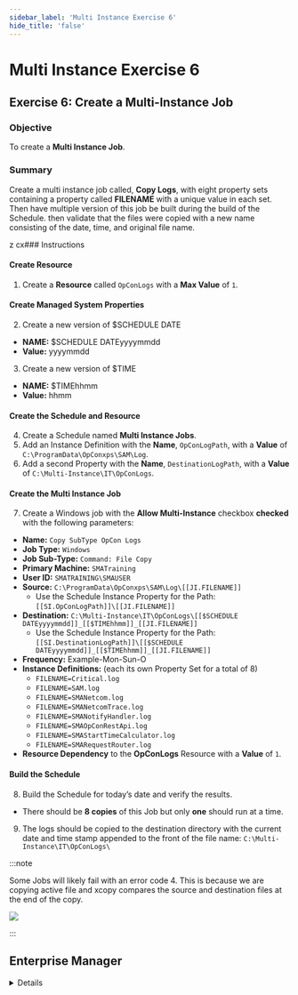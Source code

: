 ```yaml
---
sidebar_label: 'Multi Instance Exercise 6'
hide_title: 'false'
---
```


<head>
  <meta name="robots" content="noindex, nofollow" />
</head>

# Multi Instance Exercise 6

## Exercise 6: Create a Multi-Instance Job

### Objective

To create a **Multi Instance Job**.

### Summary

Create a multi instance job called, **Copy Logs**, with eight property sets containing a property called **FILENAME** with a unique value in each set. Then have multiple version of this job be built during the build of the Schedule. then validate that the files were copied with a new name consisting of the date, time, and original file name.

z cx### Instructions

#### Create Resource

1. Create a **Resource** called ```OpConLogs``` with a **Max Value** of ```1```.

#### Create Managed System Properties

2. Create a new version of $SCHEDULE DATE
  * **NAME:** $SCHEDULE DATEyyyymmdd
  * **Value:** yyyymmdd
3. Create a new version of $TIME
  * **NAME:** $TIMEhhmm
  * **Value:** hhmm

#### Create the Schedule and Resource

4. Create a Schedule named **Multi Instance Jobs**.
5. Add an Instance Definition with the **Name**, ```OpConLogPath```, with a **Value** of ```C:\ProgramData\OpConxps\SAM\Log```.
6. Add a second Property with the **Name**, ```DestinationLogPath```, with a **Value** of ```C:\Multi-Instance\IT\OpConLogs```.

#### Create the Multi Instance Job

7. Create a Windows job with the **Allow Multi-Instance** checkbox **checked** with the following parameters:
* **Name:** ```Copy SubType OpCon Logs```
* **Job Type:** ```Windows```
* **Job Sub-Type:** ```Command: File Copy```
* **Primary Machine:** ```SMATraining```
* **User ID:** ```SMATRAINING\SMAUSER```
* **Source:** ```C:\ProgramData\OpConxps\SAM\Log\[[JI.FILENAME]]```
  * Use the Schedule Instance Property for the Path: ```[[SI.OpConLogPath]]\[[JI.FILENAME]]```
* **Destination:** ```C:\Multi-Instance\IT\OpConLogs\[[$SCHEDULE DATEyyyymmdd]]_[[$TIMEhhmm]]_[[JI.FILENAME]]```
  * Use the Schedule Instance Property for the Path: ```[[SI.DestinationLogPath]]\[[$SCHEDULE DATEyyyymmdd]]_[[$TIMEhhmm]]_[[JI.FILENAME]]``` 
* **Frequency:** Example-Mon-Sun-O
* **Instance Definitions:** (each its own Property Set for a total of 8)
  * ```FILENAME=Critical.log```
  * ```FILENAME=SAM.log```
  * ```FILENAME=SMANetcom.log```
  * ```FILENAME=SMANetcomTrace.log```
  * ```FILENAME=SMANotifyHandler.log```
  * ```FILENAME=SMAOpConRestApi.log```
  * ```FILENAME=SMAStartTimeCalculator.log```
  * ```FILENAME=SMARequestRouter.log```
* **Resource Dependency** to the **OpConLogs** Resource with a **Value** of ```1```.

#### Build the Schedule

8. Build the Schedule for today’s date and verify the results.
* There should be **8 copies** of this Job but only **one** should run at a time.
9. The logs should be copied to the destination directory with the current date and time stamp appended to the front of the file name: ```C:\Multi-Instance\IT\OpConLogs\```  

:::note

Some Jobs will likely fail with an error code 4. This is because we are copying active file and xcopy compares the source and destination files at the end of the copy.

![](../static/imgadvanced/MIEx6Solution.png)

:::


## Enterprise Manager

<details>

1.	Create a Schedule named MULTI-INSTANCE JOBS.
2.	Create an OpCon **Resource** called OpConLogs with a **Max Value** of ```1```.
3.	Create a Multi-Instance Job:
* **Name:** COPY LOGS
* **Job Type:** ```Windows```
* **Job Sub-Type:** ```Command: File Copy```
* **Primary Machine:** ```SMATraining```
* **User ID:** ```SMATRAINING\SMAUSER```
* **Source:**
```C:\ProgramData\OpConxps\SAM\Log\[[JI.FILENAME]]```
* Create a Machine Instance Property for the Path:  
```[[MI.OpConLogPath]]\[[JI.FILENAME]]```

* **Destination:**  
```C:\Multi-Instance\IT\OpConLogs\[[$SCHEDULE DATEyyyymmdd]][[$TIMEhhmmss]]_[[JI.FILENAME]]```
* Create a Machine Instance Property for the Path:
```[[MI.DestinationLogPath]]\[[$SCHEDULE DATEyyyymmdd]][[$TIMEhhmmss]]_[[JI.FILENAME]]``` 

* Verify the ```$SCHEDULE DATE``` and ```$TIME``` system properties exist.
* **Frequency:** Mon-Fri-N
* **Instance Definitions:** (create these the same as with Schedule Instance Properties). Create a new **Property Set** for each Instance.

```FILENAME=Critical.log```

```FILENAME=SAM.log```

```FILENAME=SMANetcom.log```

```FILENAME=SMANetcomTrace.log```

```FILENAME=SMANotifyHandler.log```

```FILENAME=SMAOpConRestApi.log```

```FILENAME=SMAStartTimeCalculator.log```

```FILENAME=SMARequestRouter.log```

* **Resource Dependency:** **Requires All** of the OpConLogs Resource
4.	Build the Schedule for today’s date and verify the results.
* There should be **8 copies** of this Job but only **one** should run at a time.
5.	The logs should be copied to the destination directory with the current date and time stamp appended to the front of the file name:

```C:\Multi-Instance\IT\OpConLogs\```  

:::info NOTE

Some Jobs will likely fail with an error code 4. This is because we are copying active file and xcopy compares the source and destination files at the end of the copy.

:::

</details>